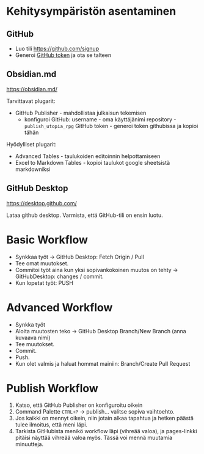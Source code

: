 # Kehitysympäristön asentaminen

## GitHub

- Luo tili https://github.com/signup
- Generoi [GitHub token](https://github.com/settings/tokens/new?scopes=repo,workflow) ja ota se talteen

## Obsidian.md
https://obsidian.md/

Tarvittavat plugarit:
- GitHub Publisher - mahdollistaa julkaisun tekemisen
	- konfiguroi GitHub:
	  username - oma käyttäjänimi
	  repository - `publish_utopia_rpg`
	  GitHub token - generoi token githubissa ja kopioi tähän
	  

Hyödylliset plugarit:
- Advanced Tables - taulukoiden editoinnin helpottamiseen
- Excel to Markdown Tables - kopioi taulukot google sheetsistä markdowniksi

## GitHub Desktop
https://desktop.github.com/

Lataa github desktop. Varmista, että GitHub-tili on ensin luotu.

# Basic Workflow
- Synkkaa työt -> GitHub Desktop: Fetch Origin / Pull
- Tee omat muutokset.
- Commitoi työt aina kun yksi sopivankokoinen muutos on tehty -> GitHubDesktop: changes / commit.
- Kun lopetat työt: PUSH

# Advanced Workflow
- Synkka työt
- Aloita muutosten teko -> GitHub Desktop Branch/New Branch (anna kuvaava nimi)
- Tee muutokset.
- Commit.
- Push.
- Kun olet valmis ja haluat hommat mainiin: Branch/Create Pull Request

# Publish Workflow
1. Katso, että GitHub Publisher on konfiguroitu oikein
2. Command Palette `CTRL+P` -> publish... valitse sopiva vaihtoehto.
3. Jos kaikki on mennyt oikein, niin jotain alkaa tapahtua ja hetken päästä tulee ilmoitus, että meni läpi.
4. Tarkista GitHubista menikö workflow läpi (vihreää valoa), ja pages-linkki pitäisi näyttää vihreää valoa myös. Tässä voi mennä muutamia minuutteja.
